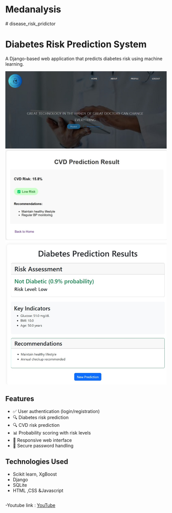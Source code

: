 # Medanalysis
﻿# disease_risk_pridictor

# Diabetes Risk Prediction System
A Django-based web application that predicts diabetes risk using machine learning.

<img src="https://github.com/sanjanapatil01/Medanalysis/blob/main/WhatsApp%20Image%202025-04-13%20at%2016.48.32_4a9226e1.jpg">
<img src="https://github.com/sanjanapatil01/Medanalysis/blob/main/WhatsApp%20Image%202025-04-13%20at%2016.48.28_a98ed44a.jpg">

<img src="https://github.com/sanjanapatil01/Medanalysis/blob/main/WhatsApp%20Image%202025-04-13%20at%2016.48.39_cd44ffc2.jpg">

## Features
- ✅ User authentication (login/registration)
- 🔍 Diabetes risk prediction
-  🔍 CVD risk prediction
- 📊 Probability scoring with risk levels
- 📱 Responsive web interface
- 🔐 Secure password handling

## Technologies Used
- Scikit learn, XgBoost
 - Django
  - SQLite
  - HTML ,CSS &Javascript

##
-Youtube link : <a href="https://youtu.be/l03WI2T83bg?si=4mkAmKOU2W669tFV">YouTube</a>

 

